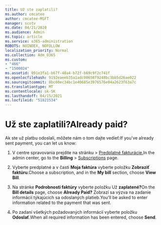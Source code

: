 ```yaml
---
title: Už ste zaplatili?
ms.author: cmcatee
author: cmcatee-MSFT
manager: scotv
ms.date: 04/21/2020
ms.audience: Admin
ms.topic: article
ms.service: o365-administration
ROBOTS: NOINDEX, NOFOLLOW
localization_priority: Normal
ms.collection: Adm_O365
ms.custom:
- "466"
- "1500024"
ms.assetid: 091e3fa1-b67f-40a4-b72f-b69c9f2c741f
ms.openlocfilehash: 9192eaeeb35a1adc00658f9248bc3bb5d26ae022
ms.sourcegitcommit: 8bc60ec34bc1e40685e3976576e04a2623f63a7c
ms.translationtype: MT
ms.contentlocale: sk-SK
ms.lasthandoff: 04/15/2021
ms.locfileid: "51821534"
---
```

# <a name="already-paid"></a><span data-ttu-id="7c134-102">Už ste zaplatili?</span><span class="sxs-lookup"><span data-stu-id="7c134-102">Already paid?</span></span>

<span data-ttu-id="7c134-103">Ak ste už platbu odoslali, môžete nám o tom dajte vedieť:</span><span class="sxs-lookup"><span data-stu-id="7c134-103">If you've already sent payment, you can let us know:</span></span>
  
1. <span data-ttu-id="7c134-104">V centre spravovania prejdite  na stránku \> [Predplatné fakturácie.](https://go.microsoft.com/fwlink/p/?linkid=842054)</span><span class="sxs-lookup"><span data-stu-id="7c134-104">In the admin center, go to the **Billing** \> [Subscriptions](https://go.microsoft.com/fwlink/p/?linkid=842054) page.</span></span>

2. <span data-ttu-id="7c134-105">Vyberte predplatné a v časti **Moja faktúra** vyberte položku **Zobraziť faktúru**.</span><span class="sxs-lookup"><span data-stu-id="7c134-105">Choose a subscription, and in the **My bill** section, choose **View Bill**.</span></span>

3. <span data-ttu-id="7c134-106">Na stránke **Podrobnosti faktúry** vyberte položku Už **zaplatené?**</span><span class="sxs-lookup"><span data-stu-id="7c134-106">On the **Bill details** page, choose **Already Paid?**</span></span> <span data-ttu-id="7c134-107">Zobrazí sa výzva na zadanie informácií týkajúcich sa odoslaných platieb.</span><span class="sxs-lookup"><span data-stu-id="7c134-107">You'll be asked to enter information related to the payment that was sent.</span></span>

4. <span data-ttu-id="7c134-108">Po zadaní všetkých požadovaných informácií vyberte položku **Odoslať**.</span><span class="sxs-lookup"><span data-stu-id="7c134-108">When all required information has been entered, choose **Send**.</span></span>